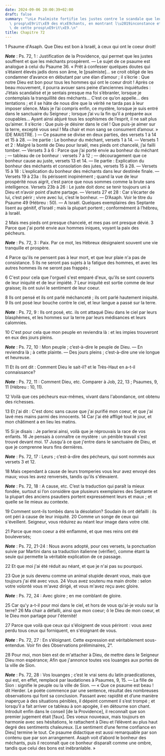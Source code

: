 ```yaml
---
date: 2024-09-06 20:00:39+02:00
draft: false
summary: "\nLe Psalmiste fortifie les justes contre le scandale que leur cause la\
  \ prosp\xE9rit\xE9 des m\xE9chants, en montrant l\u2019inconstance et le revers\
  \ de cette prosp\xE9rit\xE9.\n"
title: Chapitre 72
---
```





1 Psaume d'Asaph. Que Dieu est bon à Israël, à ceux qui ont le coeur droit!

***Note*** :  Ps. 72, 1 : Justification de la Providence, qui permet que les justes souffrent et que les méchants prospèrent. ― Le sujet de ce psaume est analogue à celui du Psaume 36. « Prêt à confesser quelques doutes qui s’étaient élevés jadis dons son âme, le [psalmiste]… se croit obligé de les condamner d’avance en débutant par une élan d’amour ; il s’écrie : Que notre Dieu est bon pour tous les hommes qui ont le coeur droit ! Après ce beau mouvement, il pourra avouer sans peine d’anciennes inquiétudes : J’étais scandalisé et je sentais presque ma foi s’ébranler, lorsque je contemplais la tranquillité des méchants… C’est ce qu’on appelle… des tentations ; et il se hâte de nous dire que la vérité ne tarda pas à leur imposer silence. Mais je l’ai compris enfin, ce mystère, lorsque je suis entré dans le sanctuaire du Seigneur ; lorsque j’ai vu la fin qu’il a préparée aux coupables… Ayant ainsi abjuré tous les sophismes de l’esprit, il ne sait plus qu’aimer. Il s’écrie : Que puis-je désirer dans le ciel ! Que puis-je
aimer sur la terre, excepté vous seul ! Ma chair et mon sang se consument d’amour. » (DE MAISTRE. ) ― Ce psaume se divise en deux parties, des versets 1 à 14 et 15 à 28. ― Ire partie : Le bonheur du méchant, versets 1 à 14. ― Versets 1 et 2 : Malgré la bonté de Dieu pour Israël, mes pieds ont chancelé, j’ai failli tomber. ― Versets 3 à 6 : Parce que j’ai porté envie au bonheur du méchant ; ― tableau de ce bonheur : versets 7 à 12 ; ― découragement que ce bonheur cause au juste, versets 13 et 14. ― IIe partie : Explication du bonheur des méchants et consolation des jutes, versets 15 à 28. ― Versets 15 à 18 : L’explication du bonheur des méchants dans leur destinée finale. ― Versets 19 à 23a : Ils périssent inopinément ; quand la vue de leur prospérité nous aigrit, c’est parce que nous sommes comme la brute sans intelligence. Versets 23b à 26 : Le juste doit donc se tenir toujours uni à Dieu et n’avoir point d’autre partage. ― Versets 27 et 28 : Car s’écarter de lui, c’est périr ; vivre avec lui, c’est le
bonheur. ― D’Asaph. Voir le titre du Psaume 49 (Hébreu : 50). ― A Israël. Quelques exemplaires des Septante lisent au génitif, d’Israël ; mais la plupart portent ; conformément à l’hébreu, à Israël.


2 Mais mes pieds ont presque chancelé, et mes pas ont presque dévié. 3 Parce que j'ai porté envie aux hommes iniques, voyant la paix des pécheurs.

***Note*** :  Ps. 72, 3 : Paix. Par ce mot, les Hébreux désignaient souvent une vie tranquille et prospère.


4 Parce qu'ils ne pensent pas à leur mort, et que leur plaie n'a pas de consistance. 5 Ils ne seront pas sujets à la fatigue des hommes, et avec les autres hommes ils ne seront pas frappés ;


6 C'est pour cela que l'orgueil s'est emparé d'eux, qu'ils se sont couverts de leur iniquité et de leur impiété. 7 Leur iniquité est sortie comme de leur graisse; ils ont suivi le sentiment de leur coeur.


8 Ils ont pensé et ils ont parlé méchanceté ; ils ont parlé hautement iniquité. 9 Ils ont posé leur bouche contre le ciel, et leur langue a passé sur la terre.

***Note*** :  Ps. 72, 9 : Ils ont posé, etc. ils ont attaqué Dieu dans le ciel par leurs blasphèmes, et les hommes sur la terre par leurs médisances et leurs calomnies.


10 C'est pour cela que mon peuple en reviendra là : et les impies trouveront en eux des jours pleins.

***Note*** :  Ps. 72, 10 : Mon peuple ; c’est-à-dire le peuple de Dieu. ― En reviendra là ; à cette plainte. ― Des jours pleins ; c’est-à-dire une vie longue et heureuse.

11 Et ils ont dit : Comment Dieu le sait-il? et le Très-Haut en a-t-il connaissance?

***Note*** :  Ps. 72, 11 : Comment Dieu, etc. Comparer à Job, 22, 13 ; Psaumes, 9, 11 (Hébreu : 10, 11).

12 Voilà que ces pécheurs eux-mêmes, vivant dans l'abondance, ont obtenu des richesses.


13 Et j'ai dit : C'est donc sans cause que j'ai purifié mon coeur, et que j'ai lavé mes mains parmi des innocents. 14 Car j'ai été affligé tout le jour, et mon châtiment a en lieu les matins.


15 Si je disais : Je parlerai ainsi, voilà que je réprouvais la race de vos enfants. 16 Je pensais à connaître ce mystère : un pénible travail s'est trouvé devant moi. 17 Jusqu'à ce que j'entre dans le sanctuaire de Dieu, et que je comprenne leurs fins dernières.

***Note*** :  Ps. 72, 17 : Leurs ; c’est-à-dire des pécheurs, qui sont nommés aux versets 3 et 12.


18 Mais cependant à cause de leurs tromperies vous leur avez envoyé des maux; vous les avez renversés, tandis qu'ils s'élevaient.

***Note*** :  Ps. 72, 18 : A cause, etc. C’est la traduction qui paraît la mieux fondée, surtout si l’on considère que plusieurs exemplaires des Septante et la plupart des anciens psautiers portent expressément leurs et maux ; et quelle se lie mieux au contexte.

19 Comment sont-ils tombés dans la désolation? Soudain ils ont défailli : ils ont péri à cause de leur iniquité. 20 Comme un songe de ceux qui s'éveillent. Seigneur, vous réduirez au néant leur image dans votre cité.


21 Parce que mon coeur a été enflammé, et que mes reins ont été bouleversés;

***Note*** :  Ps. 72, 21-24 : Nous avons adopté, pour ces versets, la ponctuation suivie par Martini dans sa traduction italienne (vérifier), comme étant la seule qui permette la véritable explication de ce passage.

22 Et que moi j'ai été réduit au néant, et que je n'ai pas su pourquoi.


23 Que je suis devenu comme un animal stupide devant vous, mais que toujours j'ai été avec vous. 24 Vous avez soutenu ma main droite : selon votre volonté vous m'avez dirigé, et vous m'avez reçu avec gloire.

***Note*** :  Ps. 72, 24 : Avec gloire ; en me comblant de gloire.


25 Car qu'y a-t-il pour moi dans le ciel, et hors de vous qu'ai-je voulu sur la terre? 26 Ma chair a défailli, ainsi que mon coeur; ô le Dieu de mon coeur, et le Dieu mon partage pour l'éternité!


27 Parce que voilà que ceux qui s'éloignent de vous périront : vous avez perdu tous ceux qui forniquent, en s'éloignant de vous.

***Note*** :  Ps. 72, 27 : En s’éloignant. Cette expression est véritablement sous-entendue. Voir fin des Observations préliminaires, 2°.

28 Pour moi, mon bien est de m'attacher à Dieu, de mettre dans le Seigneur Dieu mon espérance; Afin que j'annonce toutes vos louanges aux portes de la ville de Sion.

***Note*** :  Ps. 72, 28 : Vos louanges ; c’est le vrai sens du latin praedicationes, qui est, en effet, remplacé par laudationes à Psaumes, 9, 15. ― La fille de Sion : signifie le peuple ou la ville de Sion. ― « Que ce psaume est beau ! dit Herder. Le poète commence par une sentence, résultat des nombreuses observations qui font sa conclusion. Passant avec rapidité et d’une manière inaperçue à des situations pénibles, il dépeint comment il s’est trompé ; et lorsqu’il a fait arriver ce tableau à son apogée, il en détourne son chant. Introduit enfin dans le conseil [de la Providence], il reconnaît que son premier jugement était [faux]. Des voeux nouveaux, mais toujours en harmonie avec ses hésitations, le rattachent à Dieu et l’élèvent au plus haut degré des sentiments chaleureux. [Le sentiment d’une ferme confiance en Dieu] termine le tout. Ce psaume didactique est aussi remarquable par son contenu que par son arrangement. Asaph voit d’abord le bonheur des méchants, puis il reconnaît que ce bonheur disparaît comme une
ombre, tandis que celui des bons est inébranlable. »

